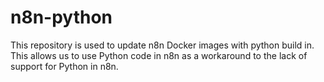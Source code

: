 # n8n-python

This repository is used to update n8n Docker images with python build in. This allows us to use Python code in n8n as a workaround to the lack of support for Python in n8n.
